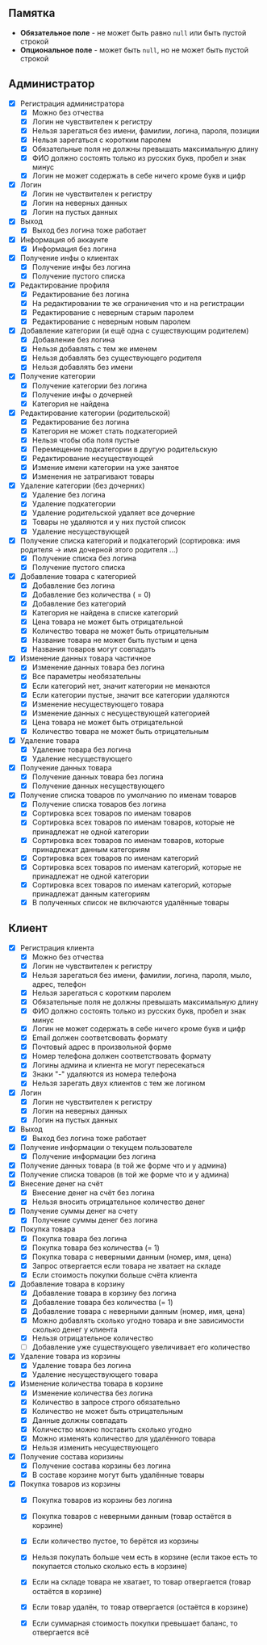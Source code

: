 
## Памятка

 * **Обязательное поле** - не может быть равно ``null`` или быть пустой строкой
 * **Опциональное поле** - может быть ``null``, но не может быть пустой строкой
 
## Администратор

 * [x] Регистрация администратора
   * [x] Можно без отчества
   * [x] Логин не чувствителен к регистру
   * [x] Нельзя зарегаться без имени, фамилии, логина, пароля, позиции
   * [x] Нельзя зарегаться с коротким паролем
   * [x] Обязательные поля не должны превышать максимальную длину
   * [x] ФИО должно состоять только из русских букв, пробел и знак минус
   * [x] Логин не может содержать в себе ничего кроме букв и цифр
 * [x] Логин
   * [x] Логин не чувствителен к регистру
   * [x] Логин на неверных данных
   * [x] Логин на пустых данных
 * [x] Выход
   * [x] Выход без логина тоже работает
 * [x] Информация об аккаунте
   * [x] Информация без логина
 * [x] Получение инфы о клиентах
   * [x] Получение инфы без логина
   * [x] Получение пустого списка
 * [x] Редактирование профиля
   * [x] Редактирование без логина
   * [x] На редактировании те же ограничения что и на регистрации
   * [x] Редактирование с неверным старым паролем
   * [x] Редактирование с неверным новым паролем
 * [x] Добавление категории (и ещё одна с существующим родителем)
   * [x] Добавление без логина
   * [x] Нельзя добавлять с тем же именем
   * [x] Нельзя добавлять без существующего родителя
   * [x] Нельзя добавлять без имени
 * [x] Получение категории
   * [x] Получение категории без логина
   * [x] Получение инфы о дочерней
   * [x] Категория не найдена
 * [x] Редактирование категории (родительской)
   * [x] Редактирование без логина
   * [x] Категория не может стать подкатегорией
   * [x] Нельзя чтобы оба поля пустые
   * [x] Перемещение подкатегории в другую родительскую
   * [x] Редактирование несуществующей
   * [x] Измение имени категории на уже занятое
   * [x] Изменения не затрагивают товары
 * [x] Удаление категории (без дочерних)
   * [x] Удаление без логина
   * [x] Удаление подкатегории
   * [x] Удаление родительской удаляет все дочерние
   * [x] Товары не удаляются и у них пустой список
   * [x] Удаление несуществующей
 * [x] Получение списка категорий и подкатегорий (сортировка: имя родителя -> имя дочерной этого родителя ...)
   * [x] Получение списка без логина
   * [x] Получение пустого списка
 * [x] Добавление товара c категорией
   * [x] Добавление без логина
   * [x] Добавление без количества ( = 0)
   * [x] Добавление без категорий
   * [x] Категория не найдена в списке категорий
   * [x] Цена товара не может быть отрицательной
   * [x] Количество товара не может быть отрицательным
   * [x] Название товара не может быть пустым и цена
   * [x] Названия товаров могут совпадать
 * [x] Изменение данных товара частичное
   * [x] Изменение данных товара без логина
   * [x] Все параметры необязательны
   * [x] Если категорий нет, значит категории не менаются
   * [x] Если категории пустые, значит все категории удаляются
   * [x] Изменение несуществующего товара
   * [x] Изменение данных с несуществующей категорией
   * [x] Цена товара не может быть отрицательной
   * [x] Количество товара не может быть отрицательным
 * [x] Удаление товара
   * [x] Удаление товара без логина
   * [x] Удаление несуществующего
 * [x] Получение данных товара
   * [x] Получение данных товара без логина
   * [x] Получение данных несуществующего
 * [x] Получение списка товаров по умолчанию по именам товаров
   * [x] Получение списка товаров без логина
   * [x] Сортировка всех товаров по именам товаров
   * [x] Сортировка всех товаров по именам товаров, которые не принадлежат не одной категории
   * [x] Сортировка всех товаров по именам товаров, которые принадлежат данным категориям
   * [x] Сортировка всех товаров по именам категорий
   * [x] Сортировка всех товаров по именам категорий, которые не принадлежат не одной категории
   * [x] Сортировка всех товаров по именам категорий, которые принадлежат данным категориям
   * [x] В полученных список не включаются удалённые товары
 
## Клиент

 * [x] Регистрация клиента
   * [x] Можно без отчества
   * [x] Логин не чувствителен к регистру
   * [x] Нельзя зарегаться без имени, фамилии, логина, пароля, мыло, адрес, телефон
   * [x] Нельзя зарегаться с коротким паролем
   * [x] Обязательные поля не должны превышать максимальную длину
   * [x] ФИО должно состоять только из русских букв, пробел и знак минус
   * [x] Логин не может содержать в себе ничего кроме букв и цифр
   * [x] Email должен соответсвовать формату
   * [x] Почтовый адрес в произвольной форме
   * [x] Номер телефона должен соответствовать формату
   * [x] Логины админа и клиента не могут пересекаться
   * [x] Знаки "-" удаляются из номера телефона
   * [x] Нельзя зарегать двух клиентов с тем же логином
 * [x] Логин
   * [x] Логин не чувствителен к регистру
   * [x] Логин на неверных данных
   * [x] Логин на пустых данных
 * [x] Выход
   * [x] Выход без логина тоже работает
 * [x] Получение информации о текущем пользователе
   * [x] Получение информации без логина
 * [x] Получение данных товара (в той же форме что и у админа)
 * [x] Получение списка товаров (в той же форме что и у админа)
 * [x] Внесение денег на счёт
   * [x] Внесение денег на счёт без логина
   * [x] Нельзя вносить отрицательное количество денег
 * [x] Получение суммы денег на счету
   * [x] Получение суммы денег без логина
 * [x] Покупка товара
   * [x] Покупка товара без логина
   * [x] Покупка товара без количества (= 1)
   * [x] Покупка товара с неверными данным (номер, имя, цена)
   * [x] Запрос отвергается если товара не хватает на складе
   * [x] Если стоимость покупки больше счёта клиента
 * [x] Добавление товара в корзину
   * [x] Добавление товара в корзину без логина
   * [x] Добавление товара без количества (= 1)
   * [x] Добавление товара с неверными данным (номер, имя, цена)
   * [x] Можно добавлять сколько угодно товара и вне зависимости сколько денег у клиента
   * [x] Нельзя отрицательное количество
   * [ ] Добавление уже существующего увеличивает его количество
 * [x] Удаление товара из корзины
   * [x] Удаление товара без логина
   * [x] Удаление несуществующего товара
 * [x] Изменение количества товара в корзине
   * [x] Изменение количества без логина
   * [x] Количество в запросе строго обязательно
   * [x] Количество не может быть отрицательным
   * [x] Данные должны совпадать
   * [x] Количество можно поставить сколько угодно
   * [x] Можно изменять количество для удалённого товара
   * [x] Нельзя изменить несуществующего
 * [x] Получение состава коризины
   * [x] Получение состава корзины без логина
   * [x] В составе корзине могут быть удалённые товары
 * [x] Покупка товаров из корзины
   * [x] Покупка товаров из корзины без логина
   * [x] Покупка товаров с неверными данным (товар остаётся в корзине)
   * [x] Если количество пустое, то берётся из корзины
   * [x] Нельзя покупать больше чем есть в корзине (если такое есть то покупается столько сколько есть в корзине)
   * [x] Если на складе товара не хватает, то товар отвергается (товар остаётся в корзине)
   * [x] Если товар удалён, то товар отвергается (остаётся в корзине)
   * [x] Если суммарная стоимость покупки превышает баланс, то отвергается всё
 